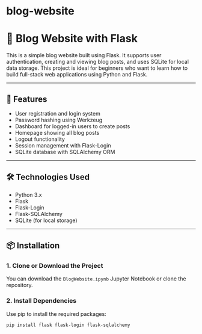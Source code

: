 # blog-website
# 📝 Blog Website with Flask

This is a simple blog website built using Flask. It supports user authentication, creating and viewing blog posts, and uses SQLite for local data storage. This project is ideal for beginners who want to learn how to build full-stack web applications using Python and Flask.

---

## 🚀 Features

- User registration and login system
- Password hashing using Werkzeug
- Dashboard for logged-in users to create posts
- Homepage showing all blog posts
- Logout functionality
- Session management with Flask-Login
- SQLite database with SQLAlchemy ORM

---

## 🛠️ Technologies Used

- Python 3.x
- Flask
- Flask-Login
- Flask-SQLAlchemy
- SQLite (for local storage)

---

## 📦 Installation

### 1. Clone or Download the Project

You can download the `BlogWebsite.ipynb` Jupyter Notebook or clone the repository.

### 2. Install Dependencies

Use pip to install the required packages:

```bash
pip install flask flask-login flask-sqlalchemy
